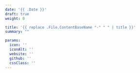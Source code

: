 ```yaml
---
date: '{{ .Date }}'
draft: true
weight: 0

title: '{{ replace .File.ContentBaseName "-" " " | title }}'
summary: ""

params:
  icon: ''
  iconAlt: ''
  website: ''
  github: ''
  cssClass: ''
---
```

